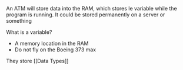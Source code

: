 An ATM will store data into the RAM, which stores le variable while the program is running. 
It could be stored permanently on a server or something

What is a variable?
- A memory location in the RAM
- Do not fly on the Boeing 373 max 

They store [[Data Types]]

